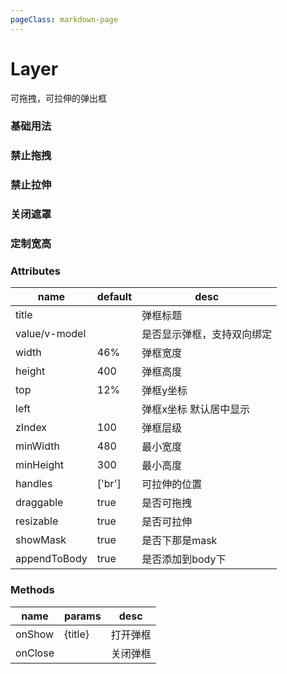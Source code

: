 ```yaml
---
pageClass: markdown-page
---
```


# Layer

可拖拽，可拉伸的弹出框

### 基础用法

<democode tag="Layer/Simple"/>


### 禁止拖拽

<democode tag="Layer/Draggable"/>


### 禁止拉伸

<democode tag="Layer/Resizable"/>



### 关闭遮罩

<democode tag="Layer/HideMask"/>


### 定制宽高

<democode tag="Layer/Custom"/>


### Attributes

| name           | default | desc                      
|----------------|---------|-------------
| title          |         | 弹框标题       
| value/v-model  |         | 是否显示弹框，支持双向绑定           
| width          |   46%   | 弹框宽度            
| height         |   400   | 弹框高度           
| top            |   12%   | 弹框y坐标           
| left           |         | 弹框x坐标 默认居中显示        
| zIndex         |   100   | 弹框层级        
| minWidth       |   480   | 最小宽度        
| minHeight      |   300   | 最小高度       
| handles        |  ['br'] | 可拉伸的位置       
| draggable      |  true   | 是否可拖拽       
| resizable      |  true   | 是否可拉伸       
| showMask       |  true   | 是否下那是mask       
| appendToBody   |  true   | 是否添加到body下       

### Methods

| name           | params | desc                      
|----------------|---------|-------------
| onShow         | {title} | 打开弹框       
| onClose        |         | 关闭弹框        
